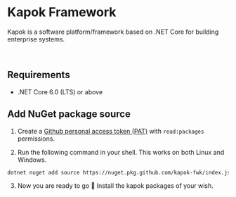 Kapok Framework
===============
Kapok is a software platform/framework based on .NET Core for building enterprise systems.

&nbsp;

Requirements
------------
* .NET Core 6.0 (LTS) or above

Add NuGet package source
------------------------

1. Create a [Github personal access token (PAT)](https://docs.github.com/en/authentication/keeping-your-account-and-data-secure/creating-a-personal-access-token) with `read:packages` permissions.

2. Run the following command in your shell. This works on both Linux and Windows.

``` bash
dotnet nuget add source https://nuget.pkg.github.com/kapok-fwk/index.json -n kapok-fwk -u <GITHUB_USER_NAME> -p <GITHUB_USER_TOKEN> --store-password-in-clear-text
```

3. Now you are ready to go :tada: Install the kapok packages of your wish.
